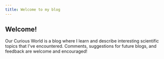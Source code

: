 ```yaml
---
title: Welcome to my blog
---
```


## Welcome!
Our Curious World is a blog where I learn and describe interesting scientific topics that I've encountered. Comments, suggestions for future blogs, and feedback are welcome and encouraged!
